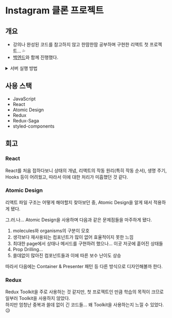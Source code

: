 # Instagram 클론 프로젝트

## 개요

- 강의나 완성된 코드를 참고하지 않고 한땀한땀 공부하며 구현한 리액트 첫 프로젝트... 💦
- [백엔드](https://github.com/h000/instagram-backend)와 함께 진행했다.

<details>
<summary>서버 실행 방법</summary>
<div markdown="1">

  * src/main/resources/application.properties 추가
    ```
    spring.datasource.url=jdbc:mysql://localhost:3306/instagram_db?autoReconnect=true
    spring.datasource.username=user
    spring.datasource.password=pwd
    spring.datasource.driver-class-name=com.mysql.cj.jdbc.Driver


    spring.jpa.hibernate.ddl-auto=create
    spring.jpa.show-sql: true
    #spring.datasource.initialization-mode=always

    jwt.secret=c2VjcmV0a2V5LWZvci1pbnN0YWdyYW0tYmFja2VuZC1jbG9uZQo=
    jwt.expiration.time=86400


    springdoc.swaqgger-ui.enabled=true
    ```
  * `java -jar build/libs/instagram-backend-0.0.1-SNAPSHOT.jar`
  * 서버를 실행한 후, 다른 터미널을 켜서 다음과 같이 mysql 명령어 실행
    ```
    mysql -u root
    use instagram_db;
    insert into role (role) values ('ROLE_USER');
    ```

</div>
</details>

## 사용 스택

- JavaScript
- React
- Atomic Design
- Redux
- Redux-Saga
- styled-components

## 회고

### React

React를 처음 접하다보니 상태의 개념, 리액트의 작동 원리(특히 작동 순서), 생명 주기, Hooks 등이 어려웠고, 따라서 이에 대한 처리가 미흡했던 것 같다.

### Atomic Design

리액트 파일 구조는 어떻게 해야할지 찾아보던 중, Atomic Design을 알게 돼서 적용하게 됐다.

그.러.나... Atomic Design을 사용하며 다음과 같은 문제점들을 마주하게 됐다.

1. molecules와 organisms의 구분이 모호
2. 생각보다 재사용되는 컴포넌트가 많이 없어 효율적이지 못한 느낌
3. 최대한 page에서 상태나 메서드를 구현하려 했으나... 이곳 저곳에 흩어진 상태들
4. Prop Drilling...
5. 쓸데없이 많아진 컴포넌트들과 이에 따른 보수 난이도 상승

따라서 다음에는 Container & Presenter 패턴 등 다른 방식으로 디자인해볼까 한다.

### Redux

Redux Toolkit을 주로 사용하는 것 같지만, 첫 프로젝트인 만큼 학습의 목적이 크므로 일부러 Toolkit을 사용하지 않았다.  
하지만 엄청난 중복과 쓸데 없이 긴 코드들... 왜 Toolkit을 사용하는지 느낄 수 있었다. 😥
